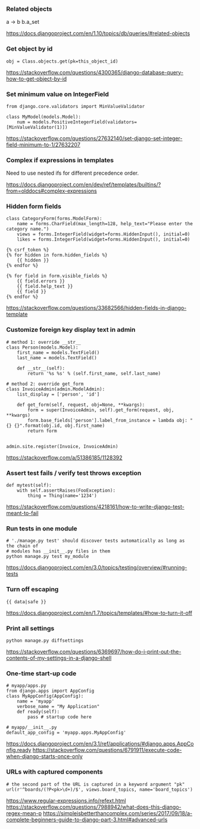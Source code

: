 ### Related objects

a -> b
b.a_set

https://docs.djangoproject.com/en/1.10/topics/db/queries/#related-objects


### Get object by id

```
obj = Class.objects.get(pk=this_object_id)
```

https://stackoverflow.com/questions/4300365/django-database-query-how-to-get-object-by-id


### Set minimum value on IntegerField

```
from django.core.validators import MinValueValidator

class MyModel(models.Model):
    num = models.PositiveIntegerField(validators=[MinValueValidator(1)])
```

https://stackoverflow.com/questions/27632140/set-django-set-integer-field-minimum-to-1/27632207


### Complex if expressions in templates

Need to use nested ifs for different precedence order.

https://docs.djangoproject.com/en/dev/ref/templates/builtins/?from=olddocs#complex-expressions


### Hidden form fields

```
class CategoryForm(forms.ModelForm):
    name = forms.CharField(max_length=128, help_text="Please enter the category name.")
    views = forms.IntegerField(widget=forms.HiddenInput(), initial=0)
    likes = forms.IntegerField(widget=forms.HiddenInput(), initial=0)
```

```
{% csrf_token %}
{% for hidden in form.hidden_fields %}
    {{ hidden }}
{% endfor %}

{% for field in form.visible_fields %}
    {{ field.errors }}
    {{ field.help_text }}
    {{ field }}
{% endfor %}
```

https://stackoverflow.com/questions/33682566/hidden-fields-in-django-template


### Customize foreign key display text in admin

```
# method 1: override __str__
class Person(models.Model):
    first_name = models.TextField()
    last_name = models.TextField()

    def __str__(self):
        return '%s %s' % (self.first_name, self.last_name)
```

```
# method 2: override get_form
class InvoiceAdmin(admin.ModelAdmin):
    list_display = ['person', 'id']

    def get_form(self, request, obj=None, **kwargs):
        form = super(InvoiceAdmin, self).get_form(request, obj, **kwargs)
        form.base_fields['person'].label_from_instance = lambda obj: "{} {}".format(obj.id, obj.first_name)
        return form


admin.site.register(Invoice, InvoiceAdmin)
```

https://stackoverflow.com/a/51386185/1128392


### Assert test fails / verify test throws exception

```
def mytest(self):
    with self.assertRaises(FooException):
        thing = Thing(name='1234')
```

https://stackoverflow.com/questions/4218161/how-to-write-django-test-meant-to-fail


### Run tests in one module

```
# './manage.py test' should discover tests automatically as long as the chain of
# modules has __init__.py files in them
python manage.py test my_module
```

https://docs.djangoproject.com/en/3.0/topics/testing/overview/#running-tests


### Turn off escaping

```
{{ data|safe }}
```

https://docs.djangoproject.com/en/1.7/topics/templates/#how-to-turn-it-off


### Print all settings

```
python manage.py diffsettings
```

https://stackoverflow.com/questions/6369697/how-do-i-print-out-the-contents-of-my-settings-in-a-django-shell


### One-time start-up code

```
# myapp/apps.py
from django.apps import AppConfig
class MyAppConfig(AppConfig):
    name = 'myapp'
    verbose_name = "My Application"
    def ready(self):
        pass # startup code here

# myapp/__init__.py
default_app_config = 'myapp.apps.MyAppConfig'
```

https://docs.djangoproject.com/en/3.1/ref/applications/#django.apps.AppConfig.ready
https://stackoverflow.com/questions/6791911/execute-code-when-django-starts-once-only


### URLs with captured components

```
# the second part of the URL is captured in a keyword argument "pk"
url(r'^boards/(?P<pk>\d+)/$', views.board_topics, name='board_topics')
```

https://www.regular-expressions.info/refext.html
https://stackoverflow.com/questions/7988942/what-does-this-django-regex-mean-p
https://simpleisbetterthancomplex.com/series/2017/09/18/a-complete-beginners-guide-to-django-part-3.html#advanced-urls